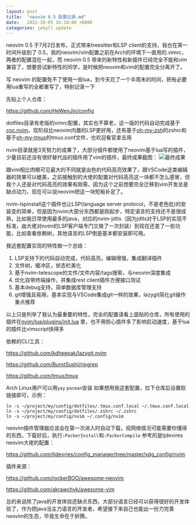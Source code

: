 ```yaml
---
layout: post
title:  "neovim 0.5 配置记录.md"
date:   2021-10-05 16:18:00 +0800
categories: jekyll update
---
```

neovim 0.5 于7月2日发布，正式带来treesitter和LSP client的支持，我也在第一时间升级到了 0.5，我的neovim/vim配置之前在Arch的环境下一直用的.vimrc，两者的配置混在一起，而 neovim 0.5 带来的新特性和新插件已经完全不能和vim兼容了，想要尝试新特性的同学，是时候把neovim和vim的配置完全分离开了。

写 neovim 的配置免不了使用一些lua，到今天花了一个半周末的时间，把有必要用lua重写的全都重写了，特别记录一下

先贴上个人仓库：

<https://github.com/HeWenJin/config>

dotfiles目录有老版的vimrc配置，其实也不算老，这一版的代码自动完成基于[coc.nvim](https://github.com/neoclide/coc.nvim)，现阶段比neovim内置的LSP更好用，还有基于[oh-my-zsh](https://github.com/ohmyzsh/ohmyzsh)的zshrc和基于[oh-my-tmux](https://github.com/gpakosz/.tmux)的tmux.conf文件，也欢迎看官拿去用

nvim目录就是3天努力的成果了，大部分插件都使用了neovim基于lua写的插件，少量目前还没有很好替代品的插件用了vim的插件，最终成果截图：
![最终成果](https://pic1.zhimg.com/v2-09ccc82fdac94a17b78955fe18f7cd48_b.png)

跟vim相比肉眼可见最大的不同就是出色的代码高亮效果了，跟VSCode这类编辑器的效果可以媲美，之前接触到的大佬的配置对代码高亮这一块都不怎么感冒，但我个人还是对代码高亮的效果有刚需，因为这个之前想要完全迁移到vim开发总是缺点动力，现在可以说neovim把这一块短板补足了。

nvim-lspinstall这个插件也让LSP(language server protocol，不是老色批)的安装变的简单，但是因为nvim大部分东西都是刚起步，特定语言的支持还不是很成熟，比如我日常使用最多的java，对应的nvim-jdtls（因为jdtls对于LSP的实现不标准，由大佬对nvim的LSP客户端专门又做了一次封装）到现在还差了一些功能，比如查看依赖树，其他语言的LSP倒是基本都安装即可用。

我这套配置实现的特性做一个总结：
1. LSP支持下的代码自动完成，代码高亮，编辑增强，集成翻译插件
2. 文件树，缓冲区，状态栏美化
3. 基于nvim-telescope的文件/文件内容/tags搜索，与neovim深度集成
4. 优化自带终端操作，并集成rest client插件方便接口测试
5. 基本debug支持，简单数据库管理支持
6. git增强且易用，基本实现与VSCode集成git一样的效果，lazygit简化git操作重点推荐

以上只是列举了我认为最重要的特性，完全的配置请看上面贴的仓库，所有使用的插件在[nvim/lua/plugins/init.lua](https://github.com/HeWenJin/config/blob/main/nvim/lua/plugins/init.lua) 里，也不用担心插件多了影响启动速度，基于lua的插件比vimscript快得多

依赖的CLI工具：

<https://github.com/kdheepak/lazygit.nvim>

<https://github.com/BurntSushi/ripgrep>

<https://github.com/tmux/tmux>

Arch Linux用户可以用`yay` `pacman`安装
如果想用我这套配置，拉下仓库后设置软链接即可，示例：
```
ln -s ~/project/my/config/dotfiles/.tmux.conf.local ~/.tmux.conf.local
ln -s ~/project/my/config/dotfiles/.zshrc ~/.zshrc
ln -s ~/project/my/config/nvim ~/.config/nvim
```
neovim插件管理器应该会在第一次进入时自动下载，视网络情况可能需要你懂得的东西，下载好后，执行`:PackerInstall`和`:PackerCompile`
参考的是tjdevires neovim大佬的配置：

<https://github.com/tjdevries/config_manager/tree/master/xdg_config/nvim>

插件来源：

<https://github.com/rockerBOO/awesome-neovim>

<https://github.com/akrawchyk/awesome-vim>

总的来说除了java的开发体验还缺点东西，大部分语言已经可以获得很好的开发体验了，作为把java当主力语言的开发者，希望接下来自己也能出一份力完善neovim的生态，毕竟生命在于折腾。
